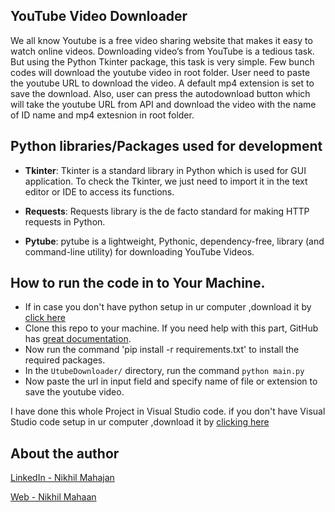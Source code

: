 ## YouTube Video Downloader

We all know Youtube is a free video sharing website that makes it easy to watch online videos. Downloading video’s from YouTube is a tedious task. But using the Python Tkinter package, this task is very simple. 
Few bunch codes will download the youtube video in root folder. 
User need to paste the youtube URL to download the video. A default mp4 extension is set to save the download. Also, user can press the autodownload button which will take the youtube URL from API and download the video with the name of ID name and mp4 extesnion in root folder. 

## Python libraries/Packages used for development

- **Tkinter**:
Tkinter is a standard library in Python which is used for GUI application. To check the Tkinter, we just need to import it in the text editor or IDE to access its functions.

- **Requests**:
Requests library is the de facto standard for making HTTP requests in Python.

- **Pytube**:
pytube is a lightweight, Pythonic, dependency-free, library (and command-line utility) for downloading YouTube Videos. 


## How to run the code in to Your Machine.
- If in case you don't have python setup in ur computer ,download it by [click here](https://www.python.org/downloads/)
- Clone this repo to your machine. If you need help with this part, GitHub has [great documentation](https://help.github.com/articles/fork-a-repo/). 
- Now run the command 'pip install -r requirements.txt' to install the required packages. 
- In the `UtubeDownloader/` directory, run the command `python main.py`
- Now paste the url in input field and specify name of file or extension to save the youtube video.


I have done this whole Project in Visual Studio code. if you don't have Visual Studio code setup in ur computer ,download it by [clicking here](https://code.visualstudio.com/Download)

## About the author

[LinkedIn - Nikhil Mahajan](https://www.linkedin.com/in/nikhil-mahajan-92b9631a0/ "Nikhil Mahajan's LinkedIn profile")

[Web - Nikhil Mahaan](https://nikhilmahajan.netlify.app/ "Nikhil Mahajan Portfolio")

```
